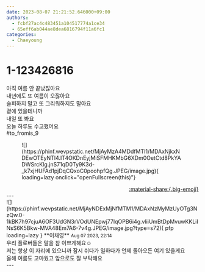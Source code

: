```yaml
---
date: 2023-08-07 21:21:52.646000+09:00
authors:
  - fcbf27ac4c483451a104517774a1ce34
  - 65eff6ab044ae8dea6816794f11a6fc1
categories:
  - Chaeyoung
---
```


# 1-123426816

<div class="post-container" markdown="1">
<div class="content-container md-sidebar__scrollwrap" markdown="1">

아직 여름 안 끝났잖아요<br>내년에도 또 여름이 오잖아요<br>슬퍼하지 말고 또 그리워하지도 말아요<br>곁에 있을테니까<br>내일 또 봐요<br>오늘 하루도 수고했어요<br>\#to_fromis_9 
<figure markdown="1">
![](https://phinf.wevpstatic.net/MjAyMzA4MDdfMTI1/MDAxNjkxNDEwOTEyNTI4.IT4OKDnEyjMiSFMHKMbG6XDm0OetCtd8PkYADWSrcKIg.jnS71qD0Ty9K3d-_k7xjHUFAd1pjDqCQxoC0poohpfQg.JPEG/image.jpg){ loading=lazy onclick="openFullscreen(this)"}
</figure>


</div>
</div>

<div style="text-align: right;" markdown="1">
<a href="https://weverse.io/fromis9/fanpost/1-123426816" style="text-align: right;">:material-share:{.big-emoji}</a>
</div>
---

<div class="comments-container md-sidebar__scrollwrap" markdown="1">
<div class="comment" markdown="1">
<div class='id-container' markdown="1">
![](https://phinf.wevpstatic.net/MjAyNDExMjNfMTM1/MDAxNzMyMzUyOTg3NzQw.0-1kBK7h97cjuA6OF3UdGN3rVOdUNEpwj77IqOPB6i4g.vliiUmBtDpMvuwKKLiINsS6K5Bkw-MVA48Em7A6-7v4g.JPEG/image.jpg?type=s72){ pfp loading=lazy }
**<span class="artist">이채영</span>** <small>Aug 07 2023, 22:14</small><br>
</div>
<div class='comment-body' markdown="1">
우리 플로버들은 말을 참 이쁘게해요☺️<br>저는 항상 이 자리에 있으니까 잠시 쉬다가 일하다가 언제 돌아오든 여기 있을게요<br>올해 여름도 고마웠고 앞으로도 잘 부탁해요
</div>
</div>
</div>
---
